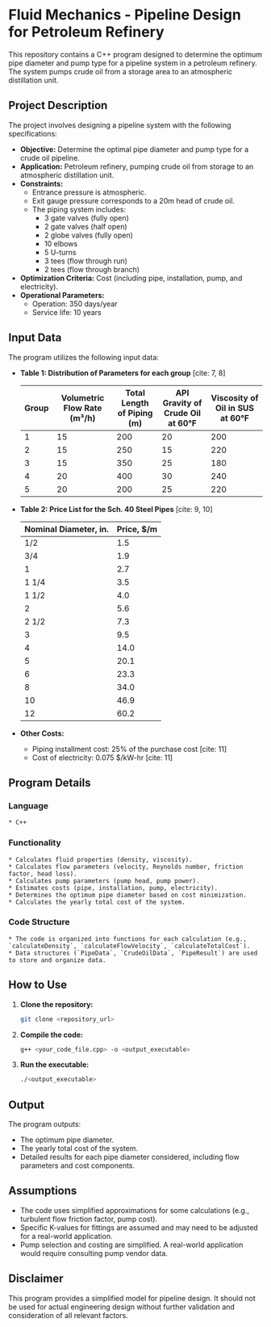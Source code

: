 # Fluid Mechanics - Pipeline Design for Petroleum Refinery

This repository contains a C++ program designed to determine the optimum pipe diameter and pump type for a pipeline system in a petroleum refinery. The system pumps crude oil from a storage area to an atmospheric distillation unit.

## Project Description

The project involves designing a pipeline system with the following specifications:

* **Objective:** Determine the optimal pipe diameter and pump type for a crude oil pipeline.
* **Application:** Petroleum refinery, pumping crude oil from storage to an atmospheric distillation unit.
* **Constraints:**
    * Entrance pressure is atmospheric.
    * Exit gauge pressure corresponds to a 20m head of crude oil.
    * The piping system includes:
        * 3 gate valves (fully open)
        * 2 gate valves (half open)
        * 2 globe valves (fully open)
        * 10 elbows
        * 5 U-turns
        * 3 tees (flow through run)
        * 2 tees (flow through branch)
* **Optimization Criteria:** Cost (including pipe, installation, pump, and electricity).
* **Operational Parameters:**
    * Operation: 350 days/year
    * Service life: 10 years

## Input Data

The program utilizes the following input data:

* **Table 1: Distribution of Parameters for each group** [cite: 7, 8]

    | Group | Volumetric Flow Rate (m³/h) | Total Length of Piping (m) | API Gravity of Crude Oil at 60°F  | Viscosity of Oil in SUS at 60°F |
    | ----- | --------------------------- | -------------------------- | --------------------------------- | -----------------------------   |
    | 1     | 15                          | 200                        | 20                                | 200                             |
    | 2     | 15                          | 250                        | 15                                | 220                             |
    | 3     | 15                          | 350                        | 25                                | 180                             |
    | 4     | 20                          | 400                        | 30                                | 240                             |
    | 5     | 20                          | 200                        | 25                                | 220                             |
* **Table 2: Price List for the Sch. 40 Steel Pipes** [cite: 9, 10]

    | Nominal Diameter, in. | Price, \$/m |
    | --------------------- | ----------- |
    | 1/2                   | 1.5         |
    | 3/4                   | 1.9         |
    | 1                     | 2.7         |
    | 1 1/4                 | 3.5         |
    | 1 1/2                 | 4.0         |
    | 2                     | 5.6         |
    | 2 1/2                 | 7.3         |
    | 3                     | 9.5         |
    | 4                     | 14.0        |
    | 5                     | 20.1        |
    | 6                     | 23.3        |
    | 8                     | 34.0        |
    | 10                    | 46.9        |
    | 12                    | 60.2        |

* **Other Costs:**
    * Piping installment cost: 25% of the purchase cost [cite: 11]
    * Cost of electricity: 0.075 \$/kW-hr [cite: 11]

## Program Details

###   Language

    * C++

###   Functionality

    * Calculates fluid properties (density, viscosity).
    * Calculates flow parameters (velocity, Reynolds number, friction factor, head loss).
    * Calculates pump parameters (pump head, pump power).
    * Estimates costs (pipe, installation, pump, electricity).
    * Determines the optimum pipe diameter based on cost minimization.
    * Calculates the yearly total cost of the system.

###   Code Structure

    * The code is organized into functions for each calculation (e.g., `calculateDensity`, `calculateFlowVelocity`, `calculateTotalCost`).
    * Data structures (`PipeData`, `CrudeOilData`, `PipeResult`) are used to store and organize data.

## How to Use

1.  **Clone the repository:**
    ```bash
    git clone <repository_url>
    ```
2.  **Compile the code:**
    ```bash
    g++ <your_code_file.cpp> -o <output_executable>
    ```
3.  **Run the executable:**
    ```bash
    ./<output_executable>
    ```

## Output

The program outputs:

* The optimum pipe diameter.
* The yearly total cost of the system.
* Detailed results for each pipe diameter considered, including flow parameters and cost components.

## Assumptions

* The code uses simplified approximations for some calculations (e.g., turbulent flow friction factor, pump cost).
* Specific K-values for fittings are assumed and may need to be adjusted for a real-world application.
* Pump selection and costing are simplified. A real-world application would require consulting pump vendor data.

## Disclaimer

This program provides a simplified model for pipeline design. It should not be used for actual engineering design without further validation and consideration of all relevant factors.
